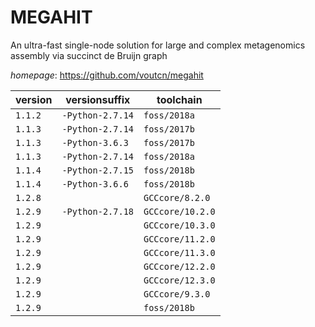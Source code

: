 # MEGAHIT

An ultra-fast single-node solution for large and complex  metagenomics assembly via succinct de Bruijn graph

*homepage*: <https://github.com/voutcn/megahit>

version | versionsuffix | toolchain
--------|---------------|----------
``1.1.2`` | ``-Python-2.7.14`` | ``foss/2018a``
``1.1.3`` | ``-Python-2.7.14`` | ``foss/2017b``
``1.1.3`` | ``-Python-3.6.3`` | ``foss/2017b``
``1.1.3`` | ``-Python-2.7.14`` | ``foss/2018a``
``1.1.4`` | ``-Python-2.7.15`` | ``foss/2018b``
``1.1.4`` | ``-Python-3.6.6`` | ``foss/2018b``
``1.2.8`` |  | ``GCCcore/8.2.0``
``1.2.9`` | ``-Python-2.7.18`` | ``GCCcore/10.2.0``
``1.2.9`` |  | ``GCCcore/10.3.0``
``1.2.9`` |  | ``GCCcore/11.2.0``
``1.2.9`` |  | ``GCCcore/11.3.0``
``1.2.9`` |  | ``GCCcore/12.2.0``
``1.2.9`` |  | ``GCCcore/12.3.0``
``1.2.9`` |  | ``GCCcore/9.3.0``
``1.2.9`` |  | ``foss/2018b``
